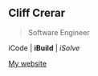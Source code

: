 ## Cliff Crerar
> Software Engineer

 iCode | __iBuild__ | _iSolve_

<!---
CliffCrerar/CliffCrerar is a ✨ special ✨ repository because its `README.md` (this file) appears on your GitHub profile.
You can click the Preview link to take a look at your changes.
--->


[My website](https://cliffcrerat.tech)
